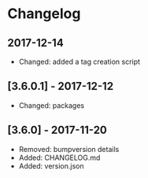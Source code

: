 # Changelog

## 2017-12-14

* Changed: added a tag creation script

## [3.6.0.1] - 2017-12-12

* Changed: packages

## [3.6.0] - 2017-11-20

* Removed: bumpversion details
* Added: CHANGELOG.md
* Added: version.json
